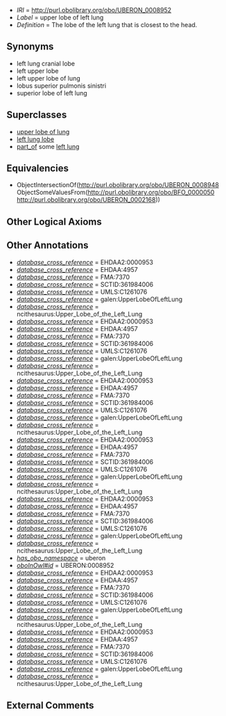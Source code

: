  * *IRI* = http://purl.obolibrary.org/obo/UBERON_0008952
 * *Label* = upper lobe of left lung
 * *Definition* = The lobe of the left lung that is closest to the head.

## Synonyms

 * left lung cranial lobe
 * left upper lobe
 * left upper lobe of lung
 * lobus superior pulmonis sinistri
 * superior lobe of left lung

## Superclasses

 * [upper lobe of lung](../../UBERON/48/UBERON_0008948.md)
 * [left lung lobe](../../UBERON/51/UBERON_0008951.md)
 * [part_of](../../BFO/50/BFO_0000050.md) some [left lung](../../UBERON/68/UBERON_0002168.md)

## Equivalencies

 * ObjectIntersectionOf(<http://purl.obolibrary.org/obo/UBERON_0008948> ObjectSomeValuesFrom(<http://purl.obolibrary.org/obo/BFO_0000050> <http://purl.obolibrary.org/obo/UBERON_0002168>))

## Other Logical Axioms


## Other Annotations

 * *[database_cross_reference](../../ef/oboInOwl#hasDbXref.md)* = EHDAA2:0000953
 * *[database_cross_reference](../../ef/oboInOwl#hasDbXref.md)* = EHDAA:4957
 * *[database_cross_reference](../../ef/oboInOwl#hasDbXref.md)* = FMA:7370
 * *[database_cross_reference](../../ef/oboInOwl#hasDbXref.md)* = SCTID:361984006
 * *[database_cross_reference](../../ef/oboInOwl#hasDbXref.md)* = UMLS:C1261076
 * *[database_cross_reference](../../ef/oboInOwl#hasDbXref.md)* = galen:UpperLobeOfLeftLung
 * *[database_cross_reference](../../ef/oboInOwl#hasDbXref.md)* = ncithesaurus:Upper_Lobe_of_the_Left_Lung
 * *[database_cross_reference](../../ef/oboInOwl#hasDbXref.md)* = EHDAA2:0000953
 * *[database_cross_reference](../../ef/oboInOwl#hasDbXref.md)* = EHDAA:4957
 * *[database_cross_reference](../../ef/oboInOwl#hasDbXref.md)* = FMA:7370
 * *[database_cross_reference](../../ef/oboInOwl#hasDbXref.md)* = SCTID:361984006
 * *[database_cross_reference](../../ef/oboInOwl#hasDbXref.md)* = UMLS:C1261076
 * *[database_cross_reference](../../ef/oboInOwl#hasDbXref.md)* = galen:UpperLobeOfLeftLung
 * *[database_cross_reference](../../ef/oboInOwl#hasDbXref.md)* = ncithesaurus:Upper_Lobe_of_the_Left_Lung
 * *[database_cross_reference](../../ef/oboInOwl#hasDbXref.md)* = EHDAA2:0000953
 * *[database_cross_reference](../../ef/oboInOwl#hasDbXref.md)* = EHDAA:4957
 * *[database_cross_reference](../../ef/oboInOwl#hasDbXref.md)* = FMA:7370
 * *[database_cross_reference](../../ef/oboInOwl#hasDbXref.md)* = SCTID:361984006
 * *[database_cross_reference](../../ef/oboInOwl#hasDbXref.md)* = UMLS:C1261076
 * *[database_cross_reference](../../ef/oboInOwl#hasDbXref.md)* = galen:UpperLobeOfLeftLung
 * *[database_cross_reference](../../ef/oboInOwl#hasDbXref.md)* = ncithesaurus:Upper_Lobe_of_the_Left_Lung
 * *[database_cross_reference](../../ef/oboInOwl#hasDbXref.md)* = EHDAA2:0000953
 * *[database_cross_reference](../../ef/oboInOwl#hasDbXref.md)* = EHDAA:4957
 * *[database_cross_reference](../../ef/oboInOwl#hasDbXref.md)* = FMA:7370
 * *[database_cross_reference](../../ef/oboInOwl#hasDbXref.md)* = SCTID:361984006
 * *[database_cross_reference](../../ef/oboInOwl#hasDbXref.md)* = UMLS:C1261076
 * *[database_cross_reference](../../ef/oboInOwl#hasDbXref.md)* = galen:UpperLobeOfLeftLung
 * *[database_cross_reference](../../ef/oboInOwl#hasDbXref.md)* = ncithesaurus:Upper_Lobe_of_the_Left_Lung
 * *[database_cross_reference](../../ef/oboInOwl#hasDbXref.md)* = EHDAA2:0000953
 * *[database_cross_reference](../../ef/oboInOwl#hasDbXref.md)* = EHDAA:4957
 * *[database_cross_reference](../../ef/oboInOwl#hasDbXref.md)* = FMA:7370
 * *[database_cross_reference](../../ef/oboInOwl#hasDbXref.md)* = SCTID:361984006
 * *[database_cross_reference](../../ef/oboInOwl#hasDbXref.md)* = UMLS:C1261076
 * *[database_cross_reference](../../ef/oboInOwl#hasDbXref.md)* = galen:UpperLobeOfLeftLung
 * *[database_cross_reference](../../ef/oboInOwl#hasDbXref.md)* = ncithesaurus:Upper_Lobe_of_the_Left_Lung
 * *[has_obo_namespace](../../ce/oboInOwl#hasOBONamespace.md)* = uberon
 * *[oboInOwl#id](../../id/oboInOwl#id.md)* = UBERON:0008952
 * *[database_cross_reference](../../ef/oboInOwl#hasDbXref.md)* = EHDAA2:0000953
 * *[database_cross_reference](../../ef/oboInOwl#hasDbXref.md)* = EHDAA:4957
 * *[database_cross_reference](../../ef/oboInOwl#hasDbXref.md)* = FMA:7370
 * *[database_cross_reference](../../ef/oboInOwl#hasDbXref.md)* = SCTID:361984006
 * *[database_cross_reference](../../ef/oboInOwl#hasDbXref.md)* = UMLS:C1261076
 * *[database_cross_reference](../../ef/oboInOwl#hasDbXref.md)* = galen:UpperLobeOfLeftLung
 * *[database_cross_reference](../../ef/oboInOwl#hasDbXref.md)* = ncithesaurus:Upper_Lobe_of_the_Left_Lung
 * *[database_cross_reference](../../ef/oboInOwl#hasDbXref.md)* = EHDAA2:0000953
 * *[database_cross_reference](../../ef/oboInOwl#hasDbXref.md)* = EHDAA:4957
 * *[database_cross_reference](../../ef/oboInOwl#hasDbXref.md)* = FMA:7370
 * *[database_cross_reference](../../ef/oboInOwl#hasDbXref.md)* = SCTID:361984006
 * *[database_cross_reference](../../ef/oboInOwl#hasDbXref.md)* = UMLS:C1261076
 * *[database_cross_reference](../../ef/oboInOwl#hasDbXref.md)* = galen:UpperLobeOfLeftLung
 * *[database_cross_reference](../../ef/oboInOwl#hasDbXref.md)* = ncithesaurus:Upper_Lobe_of_the_Left_Lung

## External Comments

